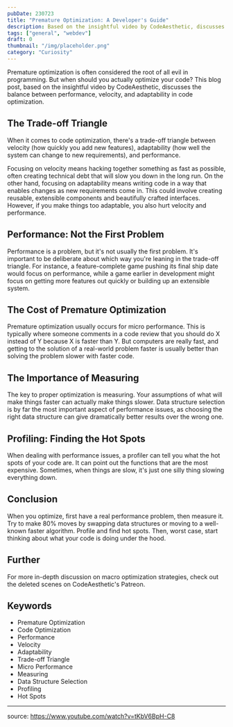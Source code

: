 ```yaml
---
pubDate: 230723
title: "Premature Optimization: A Developer's Guide"
description: Based on the insightful video by CodeAesthetic, discusses the balance between performance, velocity, and adaptability in code optimization.
tags: ["general", "webdev"]
draft: 0
thumbnail: "/img/placeholder.png" 
category: "Curiosity"
---
```


Premature optimization is often considered the root of all evil in programming. But when should you actually optimize your code? This blog post, based on the insightful video by CodeAesthetic, discusses the balance between performance, velocity, and adaptability in code optimization.

## The Trade-off Triangle

When it comes to code optimization, there's a trade-off triangle between velocity (how quickly you add new features), adaptability (how well the system can change to new requirements), and performance.

Focusing on velocity means hacking together something as fast as possible, often creating technical debt that will slow you down in the long run. On the other hand, focusing on adaptability means writing code in a way that enables changes as new requirements come in. This could involve creating reusable, extensible components and beautifully crafted interfaces. However, if you make things too adaptable, you also hurt velocity and performance.

## Performance: Not the First Problem

Performance is a problem, but it's not usually the first problem. It's important to be deliberate about which way you're leaning in the trade-off triangle. For instance, a feature-complete game pushing its final ship date would focus on performance, while a game earlier in development might focus on getting more features out quickly or building up an extensible system.

## The Cost of Premature Optimization

Premature optimization usually occurs for micro performance. This is typically where someone comments in a code review that you should do X instead of Y because X is faster than Y. But computers are really fast, and getting to the solution of a real-world problem faster is usually better than solving the problem slower with faster code.

## The Importance of Measuring

The key to proper optimization is measuring. Your assumptions of what will make things faster can actually make things slower. Data structure selection is by far the most important aspect of performance issues, as choosing the right data structure can give dramatically better results over the wrong one.

## Profiling: Finding the Hot Spots

When dealing with performance issues, a profiler can tell you what the hot spots of your code are. It can point out the functions that are the most expensive. Sometimes, when things are slow, it's just one silly thing slowing everything down.

## Conclusion

When you optimize, first have a real performance problem, then measure it. Try to make 80% moves by swapping data structures or moving to a well-known faster algorithm. Profile and find hot spots. Then, worst case, start thinking about what your code is doing under the hood.

## Further

For more in-depth discussion on macro optimization strategies, check out the deleted scenes on CodeAesthetic's Patreon.

## Keywords

- Premature Optimization
- Code Optimization
- Performance
- Velocity
- Adaptability
- Trade-off Triangle
- Micro Performance
- Measuring
- Data Structure Selection
- Profiling
- Hot Spots

---
source: https://www.youtube.com/watch?v=tKbV6BpH-C8